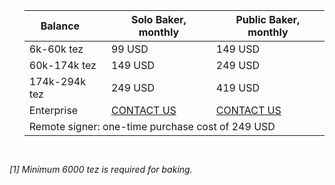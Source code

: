 <section id="pricelist">
    <ul class="flex-container">
        <div class=".midl-table-view-offering">
        <div class="card btn-no-waves">
        <div class="card-body" style="text-align: center;">
            <div class="table-responsive">
                <table class="table table-bordered">
                    <thead>
                    <tr>
                        <th scope="col" class="midl-table-title">Balance<a style="font-size:10px;color:#fff" href="#section1"> [1]</a></th>
                        <th scope="col" class="midl-table-title">Solo Baker, monthly</th>
                        <th scope="col" class="midl-table-title">Public Baker, monthly</th>
                    </tr>
                    </thead>
                    <tbody>
                    <tr>
                        <td>6k-60k tez</td>
                        <td>99 USD</td>
                        <td>149 USD</td>
                    </tr>
                    <tr>
                        <td>60k-174k tez</td>
                        <td>149 USD</td>
                        <td>249 USD</td>
                    </tr>
                    <tr>
                        <td>174k-294k tez</td>
                        <td>249 USD</td>
                        <td>419 USD</td>
                    </tr>
                    <tr>
                        <td>Enterprise</td>
                        <td><a href="mailto:hello@midl.dev" target="_blank">CONTACT US <i class="fa fa-envelope-o"></i></a></td>
                        <td><a href="mailto:hello@midl.dev" target="_blank">CONTACT US <i class="fa fa-envelope-o"></i></a></td>
                    </tr>
                    <tr>
                        <td colspan="4">Remote signer: one-time purchase cost of 249 USD<a style="font-size:10px"></a></td>
                    </tr>
                    </tbody>
                </table>


</div>
</div>
</div>
</div>
</ul>
</section>
<div style="padding-top:15px"><i>
<p>[1] Minimum 6000 tez is required for baking.</p>
</i></div>
